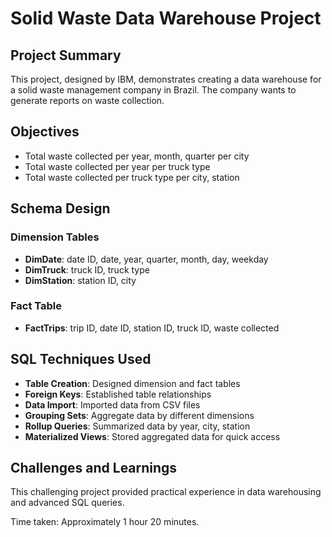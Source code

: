 # Solid Waste Data Warehouse Project

## Project Summary
This project, designed by IBM, demonstrates creating a data warehouse for a solid waste management company in Brazil. The company wants to generate reports on waste collection.

## Objectives
- Total waste collected per year, month, quarter per city
- Total waste collected per year per truck type
- Total waste collected per truck type per city, station

## Schema Design
### Dimension Tables
- **DimDate**: date ID, date, year, quarter, month, day, weekday
- **DimTruck**: truck ID, truck type
- **DimStation**: station ID, city

### Fact Table
- **FactTrips**: trip ID, date ID, station ID, truck ID, waste collected

## SQL Techniques Used
- **Table Creation**: Designed dimension and fact tables
- **Foreign Keys**: Established table relationships
- **Data Import**: Imported data from CSV files
- **Grouping Sets**: Aggregate data by different dimensions
- **Rollup Queries**: Summarized data by year, city, station
- **Materialized Views**: Stored aggregated data for quick access

## Challenges and Learnings
This challenging project provided practical experience in data warehousing and advanced SQL queries.

Time taken: Approximately 1 hour 20 minutes.
